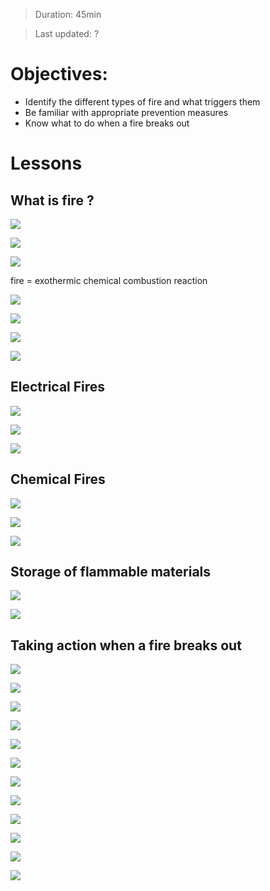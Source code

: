 
> Duration: 45min

> Last updated: ?

# Objectives:

- Identify the different types of fire and what triggers them
- Be familiar with appropriate prevention measures
- Know what to do when a fire breaks out

# Lessons

## What is fire ?

![](/assets/images/trainings.fire-risk.Intro.png)

![](/assets/images/trainings.fire-risk.Intro2.png)

![](/assets/images/trainings.fire-risk.FireDef.png)

fire = exothermic chemical combustion reaction

![](/assets/images/trainings.fire-risk.Fuel.png)

![](/assets/images/trainings.fire-risk.OxidisingAgent.png)

![](/assets/images/trainings.fire-risk.ActiviationEnergy.png)

![](/assets/images/trainings.fire-risk.FireTriangle.png)



## Electrical Fires

![](/assets/images/trainings.fire-risk.EquipInstallation.png)

![](/assets/images/trainings.fire-risk.PreventionMeasures.png)

![](/assets/images/trainings.fire-risk.PreventionMeasuresMultyPowerSocket.png)



## Chemical Fires

![](/assets/images/trainings.fire-risk.ChemFireIntro.png)

![](/assets/images/trainings.fire-risk.ChemFirePrevention.png)

![](/assets/images/trainings.fire-risk.ChemFirePReventionMeasure.png)



## Storage of flammable materials

![](/assets/images/trainings.fire-risk.Storage1.png)

![](/assets/images/trainings.fire-risk.Storage2.png)

## Taking action when a fire breaks out

![](/assets/images/trainings.fire-risk.Glass.png)

![](/assets/images/trainings.fire-risk.Bucket.png)

![](/assets/images/trainings.fire-risk.Tone.png)

![](/assets/images/trainings.fire-risk.FirstAction.png)

![](/assets/images/trainings.fire-risk.Extinguisher.png)

![](/assets/images/trainings.fire-risk.Extinguisher2.png)

![](/assets/images/trainings.fire-risk.Evacuation.png)

![](/assets/images/trainings.fire-risk.EvacuationBefore.png)

![](/assets/images/trainings.fire-risk.Smoke.png)

![](/assets/images/trainings.fire-risk.EvacuationEnable.png)

![](/assets/images/trainings.fire-risk.End.png)

![](/assets/images/trainings.fire-risk.RankingActions.png)























